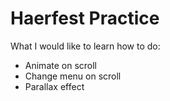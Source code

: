 # Haerfest Practice 
What I would like to learn how to do: 
- Animate on scroll 
- Change menu on scroll 
- Parallax effect   